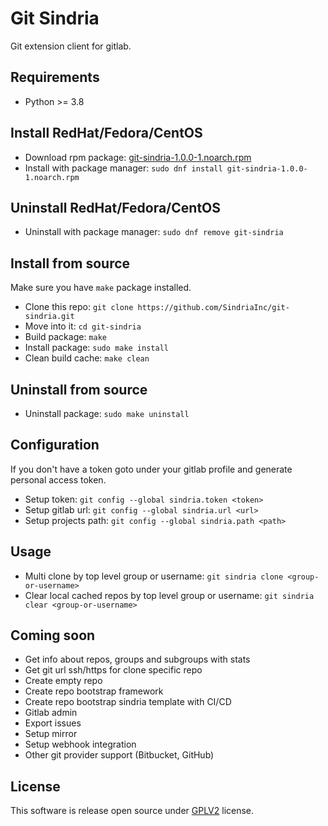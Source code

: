 # Git Sindria

Git extension client for gitlab.

## Requirements

- Python >= 3.8

## Install RedHat/Fedora/CentOS

- Download rpm package: [git-sindria-1.0.0-1.noarch.rpm](https://raw.githubusercontent.com/SindriaInc/git-sindria/master/rpms/git-sindria-1.0.0-1.noarch.rpm)
- Install with package manager: `sudo dnf install git-sindria-1.0.0-1.noarch.rpm`

## Uninstall RedHat/Fedora/CentOS

- Uninstall with package manager: `sudo dnf remove git-sindria`

## Install from source

Make sure you have `make` package installed.

- Clone this repo: `git clone https://github.com/SindriaInc/git-sindria.git`
- Move into it: `cd git-sindria`
- Build package: `make`
- Install package: `sudo make install`
- Clean build cache: `make clean`

## Uninstall from source

- Uninstall package: `sudo make uninstall`

## Configuration

If you don't have a token goto under your gitlab profile and generate personal access token.

- Setup token: `git config --global sindria.token <token>`
- Setup gitlab url: `git config --global sindria.url <url>`
- Setup projects path: `git config --global sindria.path <path>`

## Usage

- Multi clone by top level group or username: `git sindria clone <group-or-username>`
- Clear local cached repos by top level group or username: `git sindria clear <group-or-username>`

## Coming soon

- Get info about repos, groups and subgroups with stats
- Get git url ssh/https for clone specific repo
- Create empty repo
- Create repo bootstrap framework
- Create repo bootstrap sindria template with CI/CD
- Gitlab admin
- Export issues
- Setup mirror
- Setup webhook integration
- Other git provider support (Bitbucket, GitHub)

## License

This software is release open source under [GPLV2](LICENSE) license.
